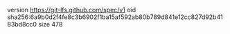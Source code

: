 version https://git-lfs.github.com/spec/v1
oid sha256:6a9b0d2f4fe8c3b6902f1ba15af592ab80b789d841e12cc827d92b4183bd8cc0
size 478
